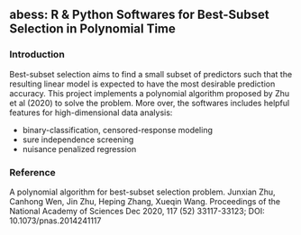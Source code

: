 abess: R & Python Softwares for Best-Subset Selection in Polynomial Time
---

### Introduction

Best-subset selection aims to find a small subset of predictors such that the resulting linear model is expected to have the most desirable prediction accuracy. This project implements a polynomial algorithm proposed by Zhu et al (2020) to solve the problem. More over, the softwares includes helpful features for high-dimensional data analysis:

- binary-classification, censored-response modeling
- sure independence screening
- nuisance penalized regression

### Reference
A polynomial algorithm for best-subset selection problem. Junxian Zhu, Canhong Wen, Jin Zhu, Heping Zhang, Xueqin Wang. Proceedings of the National Academy of Sciences Dec 2020, 117 (52) 33117-33123; DOI: 10.1073/pnas.2014241117

